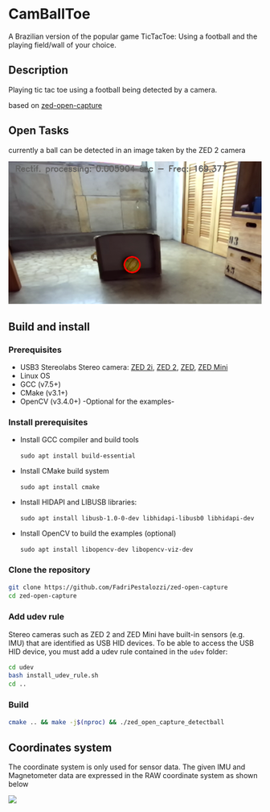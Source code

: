 
# CamBallToe

A Brazilian version of the popular game TicTacToe: Using a football and the playing field/wall of your choice. 


## Description

Playing tic tac toe using a football being detected by a camera. 

based on [zed-open-capture](https://github.com/stereolabs/zed-open-capture)



## Open Tasks

currently a ball can be detected in an image taken by the ZED 2 camera

![ball detected](image.png)




## Build and install

### Prerequisites

 * USB3 Stereolabs Stereo camera: [ZED 2i](https://www.stereolabs.com/zed-2i/), [ZED 2](https://www.stereolabs.com/zed-2/), [ZED](https://www.stereolabs.com/zed/), [ZED Mini](https://www.stereolabs.com/zed-mini/)
 * Linux OS
 * GCC (v7.5+)
 * CMake (v3.1+)
 * OpenCV (v3.4.0+) -Optional for the examples- 

### Install prerequisites

* Install GCC compiler and build tools

    `sudo apt install build-essential`

* Install CMake build system

    `sudo apt install cmake`

* Install HIDAPI and LIBUSB libraries:

    `sudo apt install libusb-1.0-0-dev libhidapi-libusb0 libhidapi-dev`

* Install OpenCV to build the examples (optional)

    `sudo apt install libopencv-dev libopencv-viz-dev`

### Clone the repository

```bash
git clone https://github.com/FadriPestalozzi/zed-open-capture
cd zed-open-capture
```

### Add udev rule

Stereo cameras such as ZED 2 and ZED Mini have built-in sensors (e.g. IMU) that are identified as USB HID devices.
To be able to access the USB HID device, you must add a udev rule contained in the `udev` folder:

```bash
cd udev
bash install_udev_rule.sh
cd ..
```

### Build

```bash
cmake .. && make -j$(nproc) && ./zed_open_capture_detectball
```

<!-- ### Install

To install the library, go to the `build` folder and launch the following commands:

```bash
sudo make install
sudo ldconfig
``` -->

<!-- ## Run -->


<!-- ## Documentation -->



## Coordinates system

The coordinate system is only used for sensor data. The given IMU and Magnetometer data are expressed in the RAW coordinate system as shown below

![](./images/imu_axis.jpg)


<!-- ## Known issues

### OpenGL version
On some embedded devices, like Raspberry Pi 4, the depth extraction example can crash with the following error:

`vtkShaderProgram.cxx:438    ERR| vtkShaderProgram (0x23a611c0): 0:1(10): error: GLSL 1.50 is not supported. Supported versions are: 1.10, 1.20, 1.00 ES, and 3.00 ES`

to correctly execute the example application it is necessary to change the default OpenGL version:

```
export MESA_GL_VERSION_OVERRIDE=3.2
```

you can permanently add this configuration by adding the above command as the last line of the `~/.bashrc` file. -->

<!-- ## Related

- [Stereolabs](https://www.stereolabs.com)
- [ZED 2i multi-sensor camera](https://www.stereolabs.com/zed-2i/)
- [ZED SDK](https://www.stereolabs.com/developers/) -->

<!-- ## License

This library is licensed under the MIT License.

## Support

If you need assistance go to our Community site at https://community.stereolabs.com/ -->

